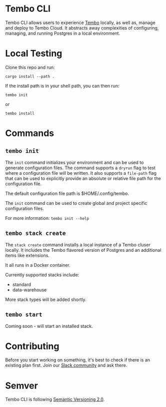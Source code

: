 # Tembo CLI

Tembo CLI allows users to experience [Tembo](https://tembo.io) locally, as well as, 
manage and deploy to Tembo Cloud. It abstracts away complexities of configuring, 
managing, and running Postgres in a local environment. 

# Local Testing

Clone this repo and run:

`cargo install --path .`

If the install path is in your shell path, you can then run:

`tembo init`

or 

`tembo install`

# Commands

## `tembo init`

The `init` command initializes your environment and can be used to generate configuration files. 
The command supports a `dryrun` flag to test where a configuration file will be written. It also 
supports a `file-path` flag that can be used to explicitly provide an absolute or relative file 
path for the configuration file.

The default configuration file path is $HOME/.config/tembo.

The `init` command can be used to create global and project specific configuration files.

For more information: `tembo init --help`

## `tembo stack create`

The `stack create` command installs a local instance of a Tembo cluser locally. 
It includes the Tembo flavored version of Postgres and 
an additional items like extensions. 

It all runs in a Docker container.

Currently supported stacks include: 

* standard
* data-warehouse

More stack types will be added shortly.

## `tembo start`

Coming soon - will start an installed stack.

# Contributing

Before you start working on something, it's best to check if there is an existing plan 
first. Join our [Slack community](https://join.slack.com/t/trunk-crew/shared_invite/zt-1yiafma92-hFHq2xAN0ukjg_2AsOVvfg) and ask there.

# Semver

Tembo CLI is following [Semantic Versioning 2.0](https://semver.org/).
